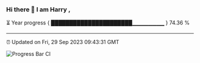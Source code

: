 ### Hi there 👋 I am Harry , 

⏳ Year progress { ██████████████████████▁▁▁▁▁▁▁▁ } 74.36 %

---

⏰ Updated on Fri, 29 Sep 2023 09:43:31 GMT

![Progress Bar CI](https://github.com/duykhang68/duykhang68/workflows/Progress%20Bar%20CI/badge.svg)
